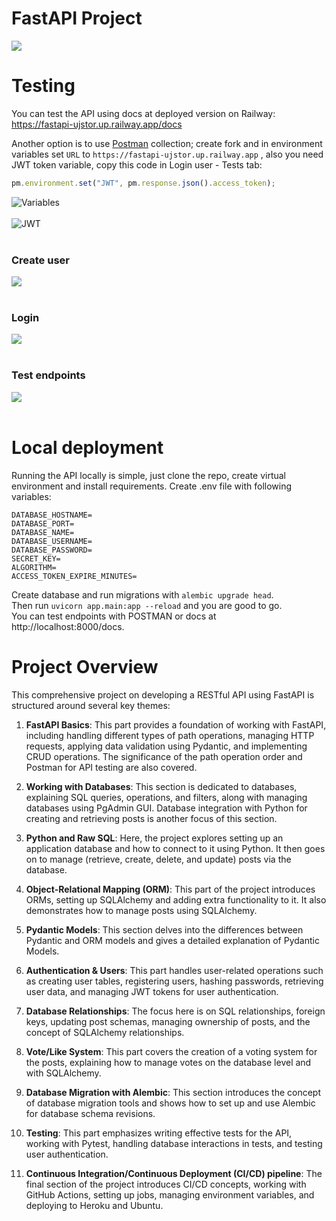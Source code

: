 # FastAPI Project

![](https://i.imgur.com/jPqQa5E.png)

# Testing
You can test the API using docs at deployed version on Railway: https://fastapi-ujstor.up.railway.app/docs

Another option is to use [Postman](https://www.postman.com/ujstor/workspace/fastapi-test/) collection; create fork and in environment variables set `URL` to `https://fastapi-ujstor.up.railway.app` , also you need JWT token variable, copy this code in Login user - Tests tab:
```js
pm.environment.set("JWT", pm.response.json().access_token);
```

![Variables](https://i.imgur.com/urKV3Gk.png)
<br>
<br>
![JWT](https://i.imgur.com/3RBG6cR.png)
<br>
<br>
### Create user
![](https://i.imgur.com/iODzIXx.png)
<br>
<br>
### Login
![](https://i.imgur.com/9q9MSdZ.png)
<br>
<br>
### Test endpoints
![](https://i.imgur.com/IWlNzYM.png)
<br>
<br>
# Local deployment
Running the API locally is simple, just clone the repo, create virtual environment and install requirements. Create .env file with following variables:
```
DATABASE_HOSTNAME=
DATABASE_PORT=
DATABASE_NAME=
DATABASE_USERNAME=
DATABASE_PASSWORD=
SECRET_KEY=
ALGORITHM=
ACCESS_TOKEN_EXPIRE_MINUTES=
```
Create database and run migrations with `alembic upgrade head`.
<br>
Then run `uvicorn app.main:app --reload` and you are good to go.
<br>
You can test endpoints with POSTMAN or docs at http://localhost:8000/docs.



# Project Overview

This comprehensive project on developing a RESTful API using FastAPI is structured around several key themes:

1. **FastAPI Basics**: This part provides a foundation of working with FastAPI, including handling different types of path operations, managing HTTP requests, applying data validation using Pydantic, and implementing CRUD operations. The significance of the path operation order and Postman for API testing are also covered.

2. **Working with Databases**: This section is dedicated to databases, explaining SQL queries, operations, and filters, along with managing databases using PgAdmin GUI. Database integration with Python for creating and retrieving posts is another focus of this section.

3. **Python and Raw SQL**: Here, the project explores setting up an application database and how to connect to it using Python. It then goes on to manage (retrieve, create, delete, and update) posts via the database.

4. **Object-Relational Mapping (ORM)**: This part of the project introduces ORMs, setting up SQLAlchemy and adding extra functionality to it. It also demonstrates how to manage posts using SQLAlchemy.

5. **Pydantic Models**: This section delves into the differences between Pydantic and ORM models and gives a detailed explanation of Pydantic Models.

6. **Authentication & Users**: This part handles user-related operations such as creating user tables, registering users, hashing passwords, retrieving user data, and managing JWT tokens for user authentication.

7. **Database Relationships**: The focus here is on SQL relationships, foreign keys, updating post schemas, managing ownership of posts, and the concept of SQLAlchemy relationships.

8. **Vote/Like System**: This part covers the creation of a voting system for the posts, explaining how to manage votes on the database level and with SQLAlchemy.

9. **Database Migration with Alembic**: This section introduces the concept of database migration tools and shows how to set up and use Alembic for database schema revisions.

10. **Testing**: This part emphasizes writing effective tests for the API, working with Pytest, handling database interactions in tests, and testing user authentication.

11. **Continuous Integration/Continuous Deployment (CI/CD) pipeline**: The final section of the project introduces CI/CD concepts, working with GitHub Actions, setting up jobs, managing environment variables, and deploying to Heroku and Ubuntu.
